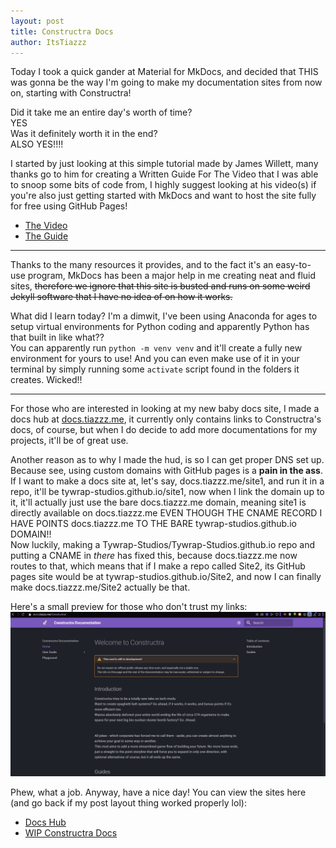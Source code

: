 ```yaml
---
layout: post
title: Constructra Docs
author: ItsTiazzz
---
```


Today I took a quick gander at Material for MkDocs, and decided that THIS was gonna be the way I'm going to make my documentation sites from now on, starting with Constructra!  

Did it take me an entire day's worth of time?  
YES  
Was it definitely worth it in the end?  
ALSO YES!!!!  

I started by just looking at this simple tutorial made by James Willett, many thanks go to him for creating a Written Guide For The Video that I was able to snoop some bits of code from, I highly suggest looking at his video(s) if you're also just getting started with MkDocs and want to host the site fully for free using GitHub Pages!  
- [The Video](https://www.youtube.com/watch?v=xlABhbnNrfI)
- [The Guide](https://jameswillett.dev/getting-started-with-material-for-mkdocs/)

---
Thanks to the many resources it provides, and to the fact it's an easy-to-use program, MkDocs has been a major help in me creating neat and fluid sites, <s>therefore we ignore that this site is busted and runs on some weird Jekyll software that I have no idea of on how it works.</s>  

What did I learn today? I'm a dimwit, I've been using Anaconda for ages to setup virtual environments for Python coding and apparently Python has that built in like what??  
You can apparently run `python -m venv venv` and it'll create a fully new environment for yours to use! And you can even make use of it in your terminal by simply running some `activate` script found in the folders it creates. Wicked!!  

---
For those who are interested in looking at my new baby docs site, I made a docs hub at [docs.tiazzz.me](https://docs.tiazzz.me), it currently only contains links to Constructra's docs, of course, but when I do decide to add more documentations for my projects, it'll be of great use.  

Another reason as to why I made the hud, is so I can get proper DNS set up.  
Because see, using custom domains with GitHub pages is a **pain in the ass**. If I want to make a docs site at, let's say, docs.tiazzz.me/site1, and run it in a repo, it'll be tywrap-studios.github.io/site1, now when I link the domain up to it, it'll actually just use the bare docs.tiazzz.me domain, meaning site1 is directly available on docs.tiazzz.me EVEN THOUGH THE CNAME RECORD I HAVE POINTS docs.tiazzz.me TO THE BARE tywrap-studios.github.io DOMAIN!!  
Now luckily, making a Tywrap-Studios/Tywrap-Studios.github.io repo and putting a CNAME in *there* has fixed this, because docs.tiazzz.me now routes to that, which means that if I make a repo called Site2, its GitHub pages site would be at tywrap-studios.github.io/Site2, and now I can finally make docs.tiazzz.me/Site2 actually be that.  

Here's a small preview for those who don't trust my links:
![image](image.png)

Phew, what a job. Anyway, have a nice day! You can view the sites here (and go back if my post layout thing worked properly lol): 
- [Docs Hub](https://docs.tiazzz.me)
- [WIP Constructra Docs](https://docs.tiazzz.me/Constructra)
